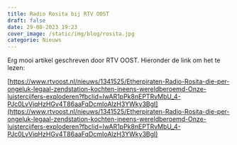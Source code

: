 ```yaml
---
title: Radio Rosita bij RTV OOST
draft: false
date: 29-08-2023 19:23
cover_image: /static/img/blog/rosita.jpg
categorie: Nieuws
---
```

Erg mooi artikel geschreven door RTV OOST.
Hieronder de link om het te lezen:

[https://www.rtvoost.nl/nieuws/1341525/Etherpiraten-Radio-Rosita-die-per-ongeluk-legaal-zendstation-kochten-ineens-wereldberoemd-Onze-luistercijfers-exploderen?fbclid=IwAR1pPk8nEPTRvMbU_4-PJc0LvViqHzHGv4T86aaFqDcmIoAlzH3YWky3BgI](https://www.rtvoost.nl/nieuws/1341525/Etherpiraten-Radio-Rosita-die-per-ongeluk-legaal-zendstation-kochten-ineens-wereldberoemd-Onze-luistercijfers-exploderen?fbclid=IwAR1pPk8nEPTRvMbU_4-PJc0LvViqHzHGv4T86aaFqDcmIoAlzH3YWky3BgI)